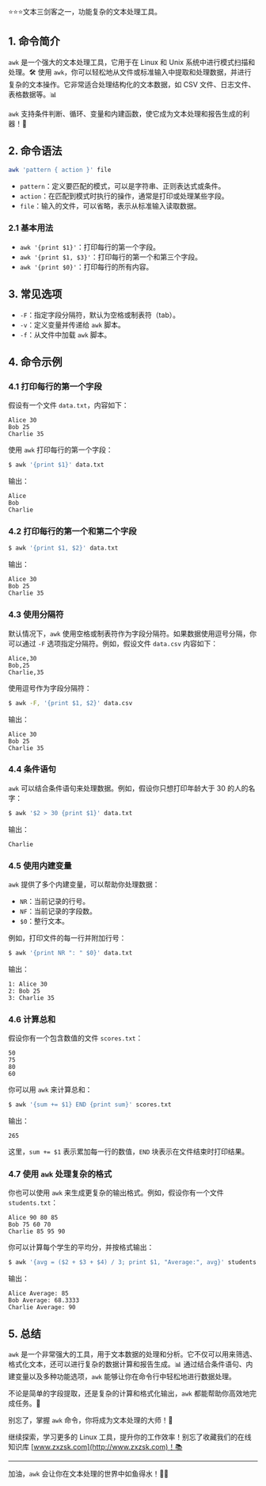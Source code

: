 ⭐⭐⭐文本三剑客之一，功能复杂的文本处理工具。



## 1. 命令简介

`awk` 是一个强大的文本处理工具，它用于在 Linux 和 Unix 系统中进行模式扫描和处理。🛠️ 使用 `awk`，你可以轻松地从文件或标准输入中提取和处理数据，并进行复杂的文本操作。它非常适合处理结构化的文本数据，如 CSV 文件、日志文件、表格数据等。📊

`awk` 支持条件判断、循环、变量和内建函数，使它成为文本处理和报告生成的利器！💪

## 2. 命令语法

```bash
awk 'pattern { action }' file
```

- `pattern`：定义要匹配的模式，可以是字符串、正则表达式或条件。
- `action`：在匹配到模式时执行的操作，通常是打印或处理某些字段。
- `file`：输入的文件，可以省略，表示从标准输入读取数据。

### 2.1 **基本用法**

* `awk '{print $1}'`：打印每行的第一个字段。
* `awk '{print $1, $3}'`：打印每行的第一个和第三个字段。
* `awk '{print $0}'`：打印每行的所有内容。

## 3. 常见选项

* `-F`：指定字段分隔符，默认为空格或制表符（tab）。
* `-v`：定义变量并传递给 `awk` 脚本。
* `-f`：从文件中加载 `awk` 脚本。

## 4. 命令示例

### 4.1 **打印每行的第一个字段**

假设有一个文件 `data.txt`，内容如下：

```text
Alice 30
Bob 25
Charlie 35
```

使用 `awk` 打印每行的第一个字段：

```bash
$ awk '{print $1}' data.txt
```

输出：

```text
Alice
Bob
Charlie
```

### 4.2 **打印每行的第一个和第二个字段**

```bash
$ awk '{print $1, $2}' data.txt
```

输出：

```text
Alice 30
Bob 25
Charlie 35
```

### 4.3 **使用分隔符**

默认情况下，`awk` 使用空格或制表符作为字段分隔符。如果数据使用逗号分隔，你可以通过 `-F` 选项指定分隔符。例如，假设文件 `data.csv` 内容如下：

```csv
Alice,30
Bob,25
Charlie,35
```

使用逗号作为字段分隔符：

```bash
$ awk -F, '{print $1, $2}' data.csv
```

输出：

```text
Alice 30
Bob 25
Charlie 35
```

### 4.4 **条件语句**

`awk` 可以结合条件语句来处理数据。例如，假设你只想打印年龄大于 30 的人的名字：

```bash
$ awk '$2 > 30 {print $1}' data.txt
```

输出：

```text
Charlie
```

### 4.5 **使用内建变量**

`awk` 提供了多个内建变量，可以帮助你处理数据：

- `NR`：当前记录的行号。
- `NF`：当前记录的字段数。
- `$0`：整行文本。

例如，打印文件的每一行并附加行号：

```bash
$ awk '{print NR ": " $0}' data.txt
```

输出：

```text
1: Alice 30
2: Bob 25
3: Charlie 35
```

### 4.6 **计算总和**

假设你有一个包含数值的文件 `scores.txt`：

```text
50
75
80
60
```

你可以用 `awk` 来计算总和：

```bash
$ awk '{sum += $1} END {print sum}' scores.txt
```

输出：

```text
265
```

这里，`sum += $1` 表示累加每一行的数值，`END` 块表示在文件结束时打印结果。

### 4.7 **使用 `awk` 处理复杂的格式**

你也可以使用 `awk` 来生成更复杂的输出格式。例如，假设你有一个文件 `students.txt`：

```text
Alice 90 80 85
Bob 75 60 70
Charlie 85 95 90
```

你可以计算每个学生的平均分，并按格式输出：

```bash
$ awk '{avg = ($2 + $3 + $4) / 3; print $1, "Average:", avg}' students.txt
```

输出：

```text
Alice Average: 85
Bob Average: 68.3333
Charlie Average: 90
```

## 5. 总结

`awk` 是一个非常强大的工具，用于文本数据的处理和分析。它不仅可以用来筛选、格式化文本，还可以进行复杂的数据计算和报告生成。📊 通过结合条件语句、内建变量以及多种功能选项，`awk` 能够让你在命令行中轻松地进行数据处理。

不论是简单的字段提取，还是复杂的计算和格式化输出，`awk` 都能帮助你高效地完成任务。🚀

别忘了，掌握 `awk` 命令，你将成为文本处理的大师！🌟

继续探索，学习更多的 Linux 工具，提升你的工作效率！别忘了收藏我们的在线知识库 [www.zxzsk.com](http://www.zxzsk.com)！📚

---

加油，`awk` 会让你在文本处理的世界中如鱼得水！🧑‍💻